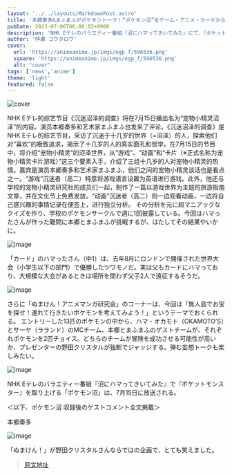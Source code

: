 ```yaml
---
layout: '../../layouts/MarkdownPost.astro'
title: '本郷奏多&まふまふがポケモントーク！“ポケモン沼”をゲーム・アニメ・カードから紐解くNHK「沼ハマ」7月15日放送'
pubDate: 2023-07-06T06:00:03+0900
description: 'NHK Eテレのバラエティー番組『沼にハマってきいてみた』にて、『ポケットモンスター』を取り上げる「ポケモン沼」が、7月15日に放送されることがわかった。ゲスト出演する俳優の本郷奏多、アーティストのまふまふよりコメントも到着した。'
author: '仲瀬 コウタロウ'
cover:
  url: 'https://animeanime.jp/imgs/ogp_f/596536.png'
  square: 'https://animeanime.jp/imgs/ogp_f/596536.png'
  alt: "cover"
tags: ['news','anime']
theme: 'light'
featured: false
---
```


![cover](https://animeanime.jp/imgs/ogp_f/596536.png)

NHK Eテレ的综艺节目《沉迷沼泽的调查》将在7月15日播出名为“宠物小精灵沼泽”的内容。演员本郷奏多和艺术家まふまふ也发来了评论。《沉迷沼泽的调查》是NHK Eテレ的综艺节目，采访了沉迷于十几岁的世界（=沼泽）的人，探索他们对“喜欢”的极致追求，揭示了十几岁的人的真实面孔和哲学。在7月15日的节目中，将介绍“宠物小精灵”的沼泽世界，从“游戏”、“动画”和“卡片（※正式名称为宠物小精灵卡片游戏）”这三个要素入手，介绍了三组十几岁的人对宠物小精灵的热情。嘉宾是演员本郷奏多和艺术家まふまふ，他们之间的宠物小精灵谈话也是看点之一。“游戏”沉迷者（高二）特意将游戏语言设置为英语进行游戏。此外，他还与学校的宠物小精灵研究社的成员们一起，制作了一篇以游戏世界为主题的旅游指南文章，并在文化节上免费发放。“动画”沉迷者（高二）则一边观看动画，一边将自己感兴趣的事情记录在便签上，进行独立分析。
その分析を元に超マニアックなクイズを作り、学校のポケモンサークルで週に1回披露している。今回はハマったさんが作った難問に本郷とまふまふが挑戦するが、はたしてその結果やいかに。

![image](https://animeanime.jp/imgs/zoom/596535.jpg)

「カード」のハマったさん（中1）は、去年8月にロンドンで開催された世界大会（小学生以下の部門）で優勝したツワモノだ。実は父もカードにハマっており、大規模な大会があるときは場所を問わず父子2人で遠征するそうだ。

![image](https://animeanime.jp/imgs/zoom/596542.png)

さらに「ぬまけん！アニメマンガ研究会」のコーナーは、今回は「無人島でお宝を探せ！連れて行きたいポケモンを考えてみよう！」というテーマでおくられる。
エントリーした13匹のポケモンの中から、ハマ・オカモト（OKAMOTO’S）とサーヤ（ラランド）のMCチーム、本郷とまふまふのゲストチームが、それぞれポケモンを2匹チョイス。どちらのチームが冒険を成功させる可能性が高いか、プレゼンターの野田クリスタルが独断でジャッジする。弾む妄想トークも楽しみたい。

![image](https://animeanime.jp/imgs/zoom/596540.jpg)

NHK Eテレのバラエティー番組『沼にハマってきいてみた』で『ポケットモンスター』を取り上げる「ポケモン沼」は、7月15日に放送される。

＜以下、ポケモン沼 収録後のゲストコメント全文掲載＞

本郷奏多

![image](https://animeanime.jp/imgs/zoom/596543.jpg)

「ぬまけん！」が野田クリスタルさんならではの企画で、とても笑えました。

>[原文地址](https://animeanime.jp/article/2023/07/06/78390.html)  